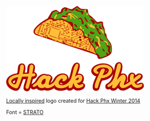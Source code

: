 <img src="hackphxtaco.png">

<a href="http://filibertos.com/">Locally inspired</a> logo created for <a href="http://hackphx.com/arduino_wearables_winter2014/">Hack Phx Winter 2014</a>

Font = <a href="https://github.com/uplaod/Strato">STRATO</a>
